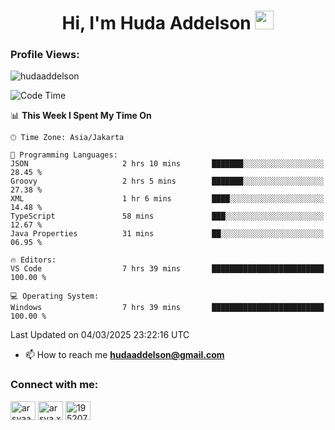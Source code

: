 <h1 align="center">Hi, I'm Huda Addelson 
  <img src="https://media.giphy.com/media/hvRJCLFzcasrR4ia7z/giphy.gif" width="30px"/>
</h1>

<p align="left"> <h3>Profile Views:</h3> <img src="https://komarev.com/ghpvc/?username=huda-addelson&label=Profile%20views&color=0e75b6&style=flat" alt="hudaaddelson" /> </p>

<!--START_SECTION:waka-->
![Code Time](http://img.shields.io/badge/Code%20Time-185%20hrs%2053%20mins-blue)

📊 **This Week I Spent My Time On** 

```text
🕑︎ Time Zone: Asia/Jakarta

💬 Programming Languages: 
JSON                     2 hrs 10 mins       ███████░░░░░░░░░░░░░░░░░░   28.45 % 
Groovy                   2 hrs 5 mins        ███████░░░░░░░░░░░░░░░░░░   27.38 % 
XML                      1 hr 6 mins         ████░░░░░░░░░░░░░░░░░░░░░   14.48 % 
TypeScript               58 mins             ███░░░░░░░░░░░░░░░░░░░░░░   12.67 % 
Java Properties          31 mins             ██░░░░░░░░░░░░░░░░░░░░░░░   06.95 % 

🔥 Editors: 
VS Code                  7 hrs 39 mins       █████████████████████████   100.00 % 

💻 Operating System: 
Windows                  7 hrs 39 mins       █████████████████████████   100.00 % 
```


 Last Updated on 04/03/2025 23:22:16 UTC
<!--END_SECTION:waka-->

- 📫 How to reach me **hudaaddelson@gmail.com**

<h3 align="left">Connect with me:</h3>
<p align="left">
<a href="https://www.linkedin.com/in/muhammad-khoirul-huda-559006139/" target="blank"><img align="center" src="https://raw.githubusercontent.com/rahuldkjain/github-profile-readme-generator/master/src/images/icons/Social/linked-in-alt.svg" alt="arsyaadi" height="30" width="40" /></a>
<a href="https://fb.com/khoirul.huda.35513" target="blank"><img align="center" src="https://raw.githubusercontent.com/rahuldkjain/github-profile-readme-generator/master/src/images/icons/Social/facebook.svg" alt="arsya.xkz" height="30" width="40" /></a>
<a href="https://stackoverflow.com/users/19123792" target="blank"><img align="center" src="https://raw.githubusercontent.com/rahuldkjain/github-profile-readme-generator/master/src/images/icons/Social/stack-overflow.svg" alt="19520749" height="30" width="40" /></a>
</p>
